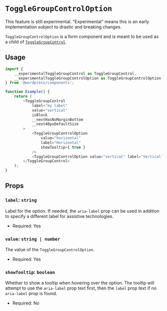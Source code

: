 # `ToggleGroupControlOption`

<div class="callout callout-alert">
This feature is still experimental. “Experimental” means this is an early implementation subject to drastic and breaking changes.
</div>

`ToggleGroupControlOption` is a form component and is meant to be used as a child of [`ToggleGroupControl`](/packages/components/src/toggle-group-control/toggle-group-control/README.md).

## Usage

```js
import {
	__experimentalToggleGroupControl as ToggleGroupControl,
	__experimentalToggleGroupControlOption as ToggleGroupControlOption,
} from '@wordpress/components';

function Example() {
	return (
		<ToggleGroupControl
			label="my label"
			value="vertical"
			isBlock
			__nextHasNoMarginBottom
			__next40pxDefaultSize
		>
			<ToggleGroupControlOption
				value="horizontal"
				label="Horizontal"
				showTooltip={ true }
			/>
			<ToggleGroupControlOption value="vertical" label="Vertical" />
		</ToggleGroupControl>
	);
}
```

## Props

### `label`: `string`

Label for the option. If needed, the `aria-label` prop can be used in addition to specify a different label for assistive technologies.

-   Required: Yes

### `value`: `string | number`

The value of the `ToggleGroupControlOption`.

-   Required: Yes

### `showTooltip`: `boolean`

Whether to show a tooltip when hovering over the option. The tooltip will attempt to use the `aria-label` prop text first, then the `label` prop text if no `aria-label` prop is found.

-   Required: No
